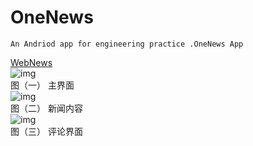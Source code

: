 # OneNews
    An Andriod app for engineering practice .OneNews App
[WebNews](https://github.com/Booksun54/WebNews)
<br>![img](https://github.com/Booksun54/OneNews/blob/master/image/01.png)
<br>图（一）  主界面
<br>![img](https://github.com/Booksun54/OneNews/blob/master/image/02.png)
<br>图（二）  新闻内容
<br>![img](https://github.com/Booksun54/OneNews/blob/master/image/03.png)
<br>图（三）  评论界面
